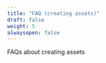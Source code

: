```yaml
---
title: "FAQ (creating assets)"
draft: false
weight: 5
alwaysopen: false
---
```


FAQs about creating assets
